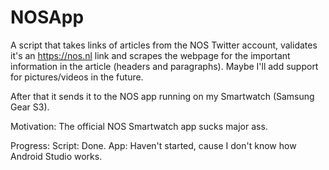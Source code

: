 # NOSApp

A script that takes links of articles from the NOS Twitter account, validates it's an https://nos.nl link and scrapes the webpage for the important information in the article (headers and paragraphs). Maybe I'll add support for pictures/videos in the future.

After that it sends it to the NOS app running on my Smartwatch (Samsung Gear S3). 

Motivation: The official NOS Smartwatch app sucks major ass.

Progress:
Script: Done.
App: Haven't started, cause I don't know how Android Studio works.

